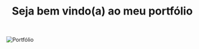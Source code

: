 
<h1 align="center"> Seja bem vindo(a) ao meu portfólio </h1>
<br>

![Portfólio](https://user-images.githubusercontent.com/64365302/131210276-753eae35-8d79-41a0-992e-3573726f279a.png)


